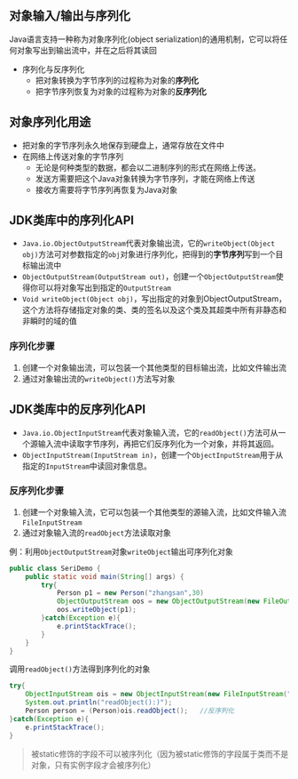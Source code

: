 ## 对象输入/输出与序列化

Java语言支持一种称为对象序列化(object serialization)的通用机制，它可以将任何对象写出到输出流中，并在之后将其读回

- 序列化与反序列化
    - 把对象转换为字节序列的过程称为对象的**序列化**
    - 把字节序列恢复为对象的过程称为对象的**反序列化**

## 对象序列化用途

- 把对象的字节序列永久地保存到硬盘上，通常存放在文件中
- 在网络上传送对象的字节序列
    - 无论是何种类型的数据，都会以二进制序列的形式在网络上传送。
    - 发送方需要把这个Java对象转换为字节序列，才能在网络上传送
    - 接收方需要将字节序列再恢复为Java对象

## JDK类库中的序列化API

- `Java.io.ObjectOutputStream`代表对象输出流，它的`writeObject(Object obj)`方法可对参数指定的`obj`对象进行序列化，把得到的**字节序列**写到一个目标输出流中
- `ObjectOutputStream(OutputStream out)`，创建一个`ObjectOutputStream`使得你可以将对象写出到指定的`OutputStream`
- `Void writeObject(Object obj)`，写出指定的对象到ObjectOutputStream，这个方法将存储指定对象的类、类的签名以及这个类及其超类中所有非静态和非瞬时的域的值

### 序列化步骤

1. 创建一个对象输出流，可以包装一个其他类型的目标输出流，比如文件输出流
2. 通过对象输出流的`writeObject()`方法写对象

## JDK类库中的反序列化API

- `Java.io.ObjectInputStream`代表对象输入流，它的`readObject()`方法可从一个源输入流中读取字节序列，再把它们反序列化为一个对象，并将其返回。
- `ObjectInputStream(InputStream in)`，创建一个`ObjectInputStream`用于从指定的`InputStream`中读回对象信息。

### 反序列化步骤

1. 创建一个对象输入流，它可以包装一个其他类型的源输入流，比如文件输入流`FileInputStream`
2. 通过对象输入流的`readObject`方法读取对象

例：利用`ObjectOutputStream`对象`writeObject`输出可序列化对象

```java
public class SeriDemo {
    public static void main(String[] args) {
        try{
            Person p1 = new Person("zhangsan",30)
            ObjectOutputStream oos = new ObjectOutputStream(new FileOutputStream("person.dat"));
            oos.writeObject(p1);
        }catch(Exception e){
            e.printStackTrace();
        }
    }
}
```

调用`readObject()`方法得到序列化的对象

```java
try{
    ObjectInputStream ois = new ObjectInputStream(new FileInputStream("person.dat"));
    System.out.println("readObject():)");
    Person person = (Person)ois.readObject();   //反序列化
}catch(Exception e){    
    e.printStackTrace();
}
```

> 被static修饰的字段不可以被序列化（因为被static修饰的字段属于类而不是对象，只有实例字段才会被序列化）